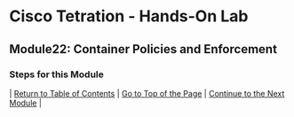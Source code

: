 # Cisco Tetration - Hands-On Lab
  
## Module22: Container Policies and Enforcement
  

### Steps for this Module  


  

| [Return to Table of Contents](https://onstakinc.github.io/cisco-tetration-hol/labguide/) | [Go to Top of the Page](https://onstakinc.github.io/cisco-tetration-hol/labguide/module22/) | [Continue to the Next Module](https://onstakinc.github.io/cisco-tetration-hol/labguide/module23/) |